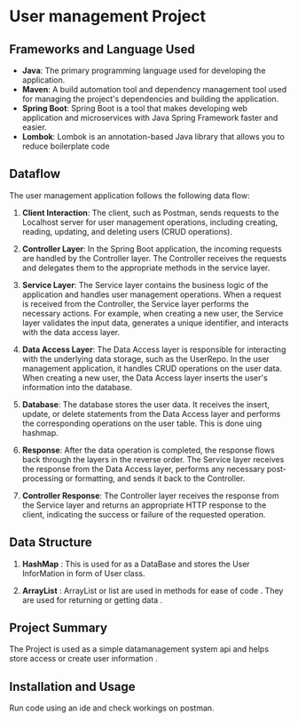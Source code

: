 # User management Project

## Frameworks and Language Used

- **Java**: The primary programming language used for developing the application.
- **Maven**: A build automation tool and dependency management tool used for managing the project's dependencies and building the application.
- **Spring Boot**: Spring Boot is a tool that makes developing web application and microservices with Java Spring Framework faster and easier.
- **Lombok**: Lombok is an annotation-based Java library that allows you to reduce boilerplate code

## Dataflow

The user management application follows the following data flow:

1. **Client Interaction**: The client, such as Postman, sends requests to the Localhost server for user management operations, including creating, reading, updating, and deleting users (CRUD operations).

2. **Controller Layer**: In the Spring Boot application, the incoming requests are handled by the Controller layer. The Controller receives the requests and delegates them to the appropriate methods in the service layer.

3. **Service Layer**: The Service layer contains the business logic of the application and handles user management operations. When a request is received from the Controller, the Service layer performs the necessary actions. For example, when creating a new user, the Service layer validates the input data, generates a unique identifier, and interacts with the data access layer.

4. **Data Access Layer**: The Data Access layer is responsible for interacting with the underlying data storage, such as the UserRepo. In the user management application, it handles CRUD operations on the user data. When creating a new user, the Data Access layer inserts the user's information into the database.

5. **Database**: The database stores the user data. It receives the insert, update, or delete statements from the Data Access layer and performs the corresponding operations on the user table.
This is done uing hashmap.

6. **Response**: After the data operation is completed, the response flows back through the layers in the reverse order. The Service layer receives the response from the Data Access layer, performs any necessary post-processing or formatting, and sends it back to the Controller.

7. **Controller Response**: The Controller layer receives the response from the Service layer and returns an appropriate HTTP response to the client, indicating the success or failure of the requested operation.

## Data Structure

1.  **HashMap**  : This is used for as a DataBase and stores the User InforMation in form of User class.

2. **ArrayList** : ArrayList or list are used in methods for ease of code . They are used for returning or getting data .

## Project Summary

The Project is used as a simple datamanagement system api and helps store access or create user information . 

## Installation and Usage

Run code using an ide and check workings on postman.